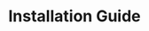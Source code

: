 ---
categories: ["Masterstroke"]
tags: ["docs"] 
title: "Installation Guide"
linkTitle: "Installation Guide"
weight: 2
description: >
  Step-by-step instructions on how to install Masterstroke.
---